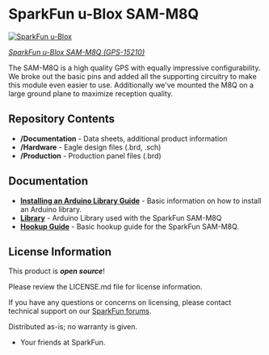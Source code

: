 SparkFun u-Blox SAM-M8Q
========================================

[![SparkFun u-Blox](https://cdn.sparkfun.com/assets/parts/1/3/6/4/8/15210-SparkFun_GPS_Breakout_-_Chip_Antenna__SAM-M8Q__Qwiic_-01.jpg)](https://www.sparkfun.com/products/15210)

[*SparkFun u-Blox SAM-M8Q (GPS-15210)*](https://www.sparkfun.com/products/15210)

The SAM-M8Q is a high quality GPS with equally impressive configurability.  We broke out the basic pins and added all the supporting circuitry to make this module even easier to use.  Additionally we've mounted the M8Q on a large ground plane to maximize reception quality.

Repository Contents
-------------------

* **/Documentation** - Data sheets, additional product information
* **/Hardware** - Eagle design files (.brd, .sch)
* **/Production** - Production panel files (.brd)

Documentation
--------------
* **[Installing an Arduino Library Guide](https://learn.sparkfun.com/tutorials/installing-an-arduino-library)** - Basic information on how to install an Arduino library.
* **[Library](https://github.com/sparkfun/SparkFun_u-blox_GNSS_Arduino_Library)** - Arduino Library used with the SparkFun SAM-M8Q 
* **[Hookup Guide](https://learn.sparkfun.com/tutorials/sparkfun-gps-breakout-zoe-m8q-and-sam-m8q-hookup-guide)** - Basic hookup guide for the SparkFun SAM-M8Q.

License Information
-------------------

This product is _**open source**_! 

Please review the LICENSE.md file for license information. 

If you have any questions or concerns on licensing, please contact technical support on our [SparkFun forums](https://forum.sparkfun.com/viewforum.php?f=152).

Distributed as-is; no warranty is given.

- Your friends at SparkFun.

_<COLLABORATION CREDIT>_


